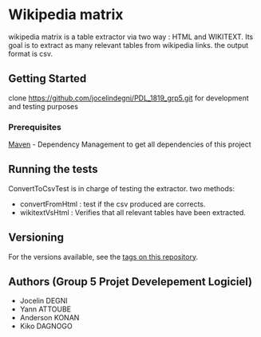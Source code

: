 # Wikipedia matrix

wikipedia matrix is a table extractor via two way : HTML and WIKITEXT.
Its goal is to extract as many relevant tables from wikipedia links.
the output format is csv.

## Getting Started
clone https://github.com/jocelindegni/PDL_1819_grp5.git for development and testing purposes

### Prerequisites

[Maven](https://maven.apache.org/) - Dependency Management to get all dependencies of this project
 
## Running the tests
ConvertToCsvTest is in charge of testing the extractor.
two methods: 
* convertFromHtml : test if the csv produced are corrects.
* wikitextVsHtml : Verifies that all relevant tables have been extracted. 

## Versioning
For the versions available, see the [tags on this repository](https://github.com/jocelindegni/PDL_1819_grp5/tree/V1.0). 

## Authors (Group 5 Projet Develepement Logiciel)

* Jocelin DEGNI
* Yann ATTOUBE
* Anderson KONAN
* Kiko DAGNOGO
